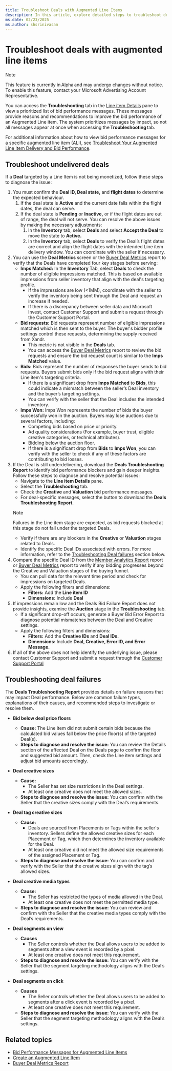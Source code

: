 ```yaml
---
title: Troubleshoot Deals with Augmented Line Items 
description: In this article, explore detailed steps to troubleshoot deals with Augmented Line Item (ALI).
ms.date: 02/23/2025
ms.author: shsrinivasan
---
```


# Troubleshoot deals with augmented line items 

> [!NOTE]
> This feature is currently in Alpha and may undergo changes without notice. To enable this feature, contact your Microsoft Advertising Account Representative. 

You can access the **Troubleshooting** tab in the [Line item Details](view-line-item-details.md) pane to view a prioritized list of bid performance messages. These messages provide reasons and recommendations to improve the bid performance of an Augmented Line item. The system prioritizes messages by impact, so not all messages appear at once when accessing the **Troubleshooting** tab. 

For additional information about how to view bid performance messages for a specific augmented line item (ALI), see [Troubleshoot Your Augmented Line Item Delivery and Bid Performance](troubleshoot-your-augmented-line-item-delivery-and-bid-performance.md).

## Troubleshoot undelivered deals 
If a **Deal** targeted by a Line Item is not being monetized, follow these steps to diagnose the issue: 

1. You must confirm the **Deal ID, Deal state,** and **flight dates** to determine the expected behaviour. 
    1. If the deal state is **Active** and the current date falls within the flight dates, the deal can serve.  
    1. If the deal state is **Pending** or **Inactive,** or if the flight dates are out of range, the deal will not serve. You can resolve the above issues by making the necessary adjustments: 
        1. In the **Inventory** tab, select **Deals** and select **Accept the Deal** to move the state to **Active.**
        1. In the **Inventory** tab, select **Deals** to verify the Deal’s flight dates are correct and align the flight dates with the intended Line item delivery window. You can coordinate with the seller if necessary. 
1. You can use the **Deal Metrics** screen or the [Buyer Deal Metrics](buyer-deal-metrics.md) report to verify that the Deals have completed four key stages before serving: 
    - **Imps Matched:** In the **Inventory** Tab, select **Deals** to check the number of eligible impressions matched. This is based on available impressions from seller inventory that align with the deal's targeting profile. 
        - If the impressions are low (<1MM), coordinate with the seller to verify the inventory being sent through the Deal and request an increase if needed. 
        - If there is a discrepancy between seller data and Microsoft Invest, contact Customer Support and submit a request through the Customer Support Portal. 
    - **Bid requests:** Bid requests represent number of eligible impressions matched which is then sent to the buyer. The buyer's bidder profile settings control these requests, determining the supply received from Xandr. 
        - This metric is not visible in the **Deals** tab. 
        - You can access the [Buyer Deal Metrics](buyer-deal-metrics.md) report to review the bid requests and ensure the bid request count is similar to the **Imps Matched** value. 
    - **Bids:** Bids represent the number of responses the buyer sends to bid requests. Buyers submit bids only if the bid request aligns with their Line item's targeting criteria.
        - If there is a significant drop from **Imps Matched** to **Bids**, this could indicate a mismatch between the seller’s Deal inventory and the buyer’s targeting settings. 
        - You can verify with the seller that the Deal includes the intended inventory. 
    - **Imps Won:** Imps Won represents the number of bids the buyer successfully won in the auction. Buyers may lose auctions due to several factors, including: 
        - Competing bids based on price or priority. 
        - Ad quality considerations (For example, buyer trust, eligible creative categories, or technical attributes).
        - Bidding below the auction floor.
        - If there is a significant drop from **Bids** to **Imps Won**, you can verify with the seller to check if any of these factors are contributing to bid losses. 
1. If the Deal is still underdelivering, download the **Deals Troubleshooting Report** to identify bid performance blockers and gain deeper insights. Follow these steps to diagnose and resolve potential issues: 
    - Navigate to the **Line item Details** pane. 
    - Select the **Troubleshooting** tab. 
    - Check the **Creative** and **Valuation** bid performance messages. 
    - For deal-specific messages, select the button to download the **Deals Troubleshooting Report**. 
    > [!NOTE]
    > Failures in the Line item stage are expected, as bid requests blocked at this stage do not fall under the targeted Deals.
    - Verify if there are any blockers in the **Creative** or **Valuation** stages related to Deals. 
    - Identify the specific Deal IDs associated with errors. For more information, refer to the [Troubleshooting Deal failures](#troubleshooting-deal-failures) section below. 
1. Compare the specific Deal ID from the [Member Analytics Report](network-analytics-report.md) report or [Buyer Deal Metrics](buyer-deal-metrics.md) report to verify if any bidding progresses beyond the Creative and Valuation stages of the buying funnel. 
    - You can pull data for the relevant time period and check for impressions on targeted Deals. 
    - Apply the following filters and dimensions: 
        - **Filters:** Add the **Line item ID** 
        - **Dimensions:** Include **Deal**
1. If impressions remain low and the Deals Bid Failure Report does not provide insights, examine the **Auction** stage in the **Troubleshooting** tab.
    - If a significant drop-off occurs, generate a Buyer Bid Error Report to diagnose potential mismatches between the Deal and Creative settings.
    - Apply the following filters and dimensions: 
        - **Filters:** Add the **Creative IDs** and **Deal IDs.**
        - **Dimensions:** Include **Deal, Creative, Error ID, and Error Message.**  
1. If all of the above does not help identify the underlying issue, please contact Customer Support and submit a request through the [Customer Support Portal](https://help.xandr.com/)

## Troubleshooting deal failures
The **Deals Troubleshooting Report** provides details on failure reasons that may impact Deal performance. Below are common failure types, explanations of their causes, and recommended steps to investigate or resolve them. 
- **Bid below deal price floors** 
    - **Cause:** The Line item did not submit certain bids because the calculated bid values fall below the price floor(s) of the targeted Deal(s). 
    - **Steps to diagnose and resolve the issue:** You can review the Details section of the affected Deal on the Deals page to confirm the floor and suggested bid amount. Then, check the Line item settings and adjust bid amounts accordingly. 

- **Deal creative sizes** 
    - **Cause:**
        - The Seller has set size restrictions in the Deal settings.  
        - At least one creative does not meet the allowed sizes. 
    - **Steps to diagnose and resolve the issue:** You can confirm with the Seller that the creative sizes comply with the Deal’s requirements.

- **Deal tag creative sizes**
    - **Cause:**    
        - Deals are sourced from Placements or Tags within the seller's inventory. Sellers define the allowed creative sizes for each Placement or Tag, which then determines the inventory available for the Deal.  
        - At least one creative did not meet the allowed size requirements of the assigned Placement or Tag. 
    - **Steps to diagnose and resolve the issue:** You can confirm and verify with the Seller that the creative sizes align with the tag’s allowed sizes. 

- **Deal creative media types** 
    - **Cause:**
        - The Seller has restricted the types of media allowed in the Deal.  
        - At least one creative does not meet the permitted media type. 
    - **Steps to diagnose and resolve the issue:** You can review and confirm with the Seller that the creative media types comply with the Deal’s requirements. 

- **Deal segments on view**
    - **Causes**
        - The Seller controls whether the Deal allows users to be added to segments after a view event is recorded by a pixel.  
        - At least one creative does not meet this requirement.  
    - **Steps to diagnose and resolve the issue:** You can verify with the Seller that the segment targeting methodology aligns with the Deal’s settings. 

- **Deal segments on click**
    - **Causes**
        - The Seller controls whether the Deal allows users to be added to segments after a click event is recorded by a pixel.  
        - At least one creative does not meet this requirement. 
    - **Steps to diagnose and resolve the issue:** You can verify with the Seller that the segment targeting methodology aligns with the Deal’s settings. 
 

## Related topics

- [Bid Performance Messages for Augmented Line Items](bid-performance-messages-for-augmented-line-items.md)
- [Create an Augmented Line Item](create-an-augmented-line-item-ali.md)
- [Buyer Deal Metrics Report](buyer-deal-metrics.md)
